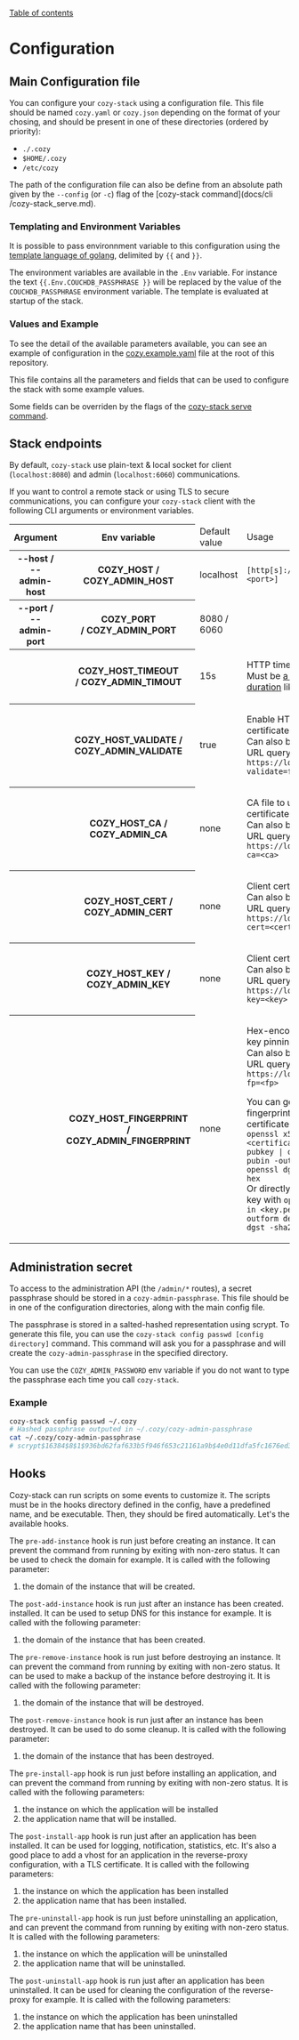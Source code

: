 [Table of contents](README.md#table-of-contents)

# Configuration

## Main Configuration file

You can configure your `cozy-stack` using a configuration file. This file
should be named `cozy.yaml` or `cozy.json` depending on the format of your
chosing, and should be present in one of these directories (ordered by
priority):

* `./.cozy`
* `$HOME/.cozy`
* `/etc/cozy`

The path of the configuration file can also be define from an absolute path
given by the `--config` (or `-c`) flag of the [cozy-stack command](docs/cli
/cozy-stack_serve.md).

### Templating and Environment Variables

It is possible to pass environnment variable to this configuration using the
[template language of golang](https://golang.org/pkg/text/template/),
delimited by `{{` and `}}`.

The environment variables are available in the `.Env` variable. For instance
the text `{{.Env.COUCHDB_PASSPHRASE }}` will be replaced by the value of the
`COUCHDB_PASSPHRASE` environment variable. The template is evaluated at
startup of the stack.

### Values and Example

To see the detail of the available parameters available, you can see an
example of configuration in the [cozy.example.yaml](../cozy.example.yaml) file
at the root of this repository.

This file contains all the parameters and fields that can be used to configure the stack with some example values.

Some fields can be overriden by the flags of the [cozy-stack serve command](docs/cli/cozy-stack_serve.md).

## Stack endpoints

By default, `cozy-stack` use plain-text & local socket for client
(`localhost:8080`) and admin (`localhost:6060`) communications.

If you want to control a remote stack or using TLS to secure communications,
you can configure your `cozy-stack` client with the following CLI arguments
or environment variables.

<table>
    <thead>
        <tr>
            <th>Argument</th>
            <th>Env variable</th>
            <td>Default value</td>
            <td>Usage</td>
        </tr>
    </thead>
    <tbody>
        <tr>
            <th>--host / --admin-host</th>
            <th>COZY_HOST / COZY_ADMIN_HOST</th>
            <td>localhost</td>
<td>

`[http[s]://]<fqdn>[:<port>]`
</td>
        </tr>
        <tr>
            <th>--port / --admin-port</th>
            <th>COZY_PORT / COZY_ADMIN_PORT</th>
            <td>8080 / 6060</td>
            <td></td>
        </tr>
        <tr>
            <th></th>
            <th>COZY_HOST_TIMEOUT / COZY_ADMIN_TIMOUT</th>
            <td>15s</td>
<td>
            
HTTP timeout to use  
Must be [a valid golang duration](https://golang.org/pkg/time/#ParseDuration) like `10s` or `1m`
</td>
        </tr>
        <tr>
                    <th></th>
                    <th>COZY_HOST_VALIDATE / COZY_ADMIN_VALIDATE</th>
                    <td>true</td>
<td>

Enable HTTPS certificate validation  
Can also be set via host URL query part, like `https://localhost:6060?validate=false`
</td>
        </tr>
        <tr>
                    <th></th>
                    <th>COZY_HOST_CA / COZY_ADMIN_CA</th>
                    <td>none</td>
<td>

CA file to use for HTTPS certificate validation  
Can also be set via host URL query part, like `https://localhost:6060?ca=<ca>`
</td>
        </tr>
        <tr>
                    <th></th>
                    <th>COZY_HOST_CERT / COZY_ADMIN_CERT</th>
                    <td>none</td>
<td>

Client certificate to use  
Can also be set via host URL query part, like `https://localhost:6060?cert=<cert>`
</td>
        </tr>
        <tr>
                    <th></th>
                    <th>COZY_HOST_KEY / COZY_ADMIN_KEY</th>
                    <td>none</td>
<td>

Client certificate to use  
Can also be set via host URL query part, like `https://localhost:6060?key=<key>`
</td>
        </tr>
        <tr>
                    <th></th>
                    <th>COZY_HOST_FINGERPRINT / COZY_ADMIN_FINGERPRINT</th>
                    <td>none</td>
<td>

Hex-encoded SHA-256 key pinning to use  
Can also be set via host URL query part, like `https://localhost:6060?fp=<fp>`

You can get the fingerprint of a given certificate with  
`openssl x509 -in <certificat.crt> -pubkey | openssl pkey -pubin -outform der | openssl dgst -sha256 -hex`  
Or directly from a private key with
`openssl pkey -in <key.pem> -pubout -outform der | openssl dgst -sha256 -hex`
</td>
        </tr>
    </tbody>
</table>

## Administration secret

To access to the administration API (the `/admin/*` routes), a secret
passphrase should be stored in a `cozy-admin-passphrase`. This file should be
in one of the configuration directories, along with the main config file.

The passphrase is stored in a salted-hashed representation using scrypt. To
generate this file, you can use the `cozy-stack config passwd [config
directory]` command. This command will ask you for a passphrase and will
create the `cozy-admin-passphrase` in the specified directory.

You can use the `COZY_ADMIN_PASSWORD` env variable if you do not want to type
the passphrase each time you call `cozy-stack`.

### Example

```sh
cozy-stack config passwd ~/.cozy
# Hashed passphrase outputed in ~/.cozy/cozy-admin-passphrase
cat ~/.cozy/cozy-admin-passphrase
# scrypt$16384$8$1$936bd62faf633b5f946f653c21161a9b$4e0d11dfa5fc1676ed329938b11a6584d30e603e0d06b8a63a99e8cec392d682
```

## Hooks

Cozy-stack can run scripts on some events to customize it. The scripts must be
in the hooks directory defined in the config, have a predefined name, and be
executable. Then, they should be fired automatically. Let's the available
hooks.

The `pre-add-instance` hook is run just before creating an instance. It can
prevent the command from running by exiting with non-zero status. It can be
used to check the domain for example. It is called with the following
parameter:

1. the domain of the instance that will be created.

The `post-add-instance` hook is run just after an instance has been created.
installed. It can be used to setup DNS for this instance for example. It is
called with the following parameter:

1. the domain of the instance that has been created.

The `pre-remove-instance` hook is run just before destroying an instance. It
can prevent the command from running by exiting with non-zero status. It can
be used to make a backup of the instance before destroying it. It is called
with the following parameter:

1. the domain of the instance that will be destroyed.

The `post-remove-instance` hook is run just after an instance has been
destroyed. It can be used to do some cleanup. It is called with the following
parameter:

1. the domain of the instance that has been destroyed.

The `pre-install-app` hook is run just before installing an application, and
can prevent the command from running by exiting with non-zero status. It is
called with the following parameters:

1. the instance on which the application will be installed
2. the application name that will be installed.

The `post-install-app` hook is run just after an application has been
installed. It can be used for logging, notification, statistics, etc. It's
also a good place to add a vhost for an application in the reverse-proxy
configuration, with a TLS certificate. It is called with the following
parameters:

1. the instance on which the application has been installed
2. the application name that has been installed.

The `pre-uninstall-app` hook is run just before uninstalling an application,
and can prevent the command from running by exiting with non-zero status. It
is called with the following parameters:

1. the instance on which the application will be uninstalled
2. the application name that will be uninstalled.

The `post-uninstall-app` hook is run just after an application has been
uninstalled. It can be used for cleaning the configuration of the reverse-
proxy for example. It is called with the following parameters:

1. the instance on which the application has been uninstalled
2. the application name that has been uninstalled.
